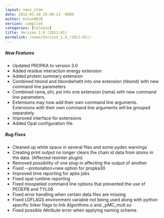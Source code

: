```yaml
---
layout: news_item
date: 2012-01-28 19:48:13 -0800
author: mchun0630
version: compiled
categories: [release]
title: Version 1.8 (2012-01)
permalink: /news/Version_1.8_(2012-01)/
---
```



<h5>New Features</h5>

<ul>

<li>Updated PROPKA to version 3.0</li>
<li>Added residue interaction energy extension</li>
<li>Added protein summary extension</li>
<li>Combined hbond and hbondwhatit into one extension (hbond) with new command line parameters</li>
<li>Combined rama, phi, psi into one extension (rama) with new command line parameters.</li>
<li>Extensions may now add their own command line arguments. Extensions with their own command line arguments will be grouped separately.</li>
<li>Improved interface for extensions</li>
<li>Added Opal configuration file.</li>

</ul>

<h5>Bug Fixes</h5>

<ul>
<li>Cleaned up white space in several files and some pydev warnings</li>
<li>Creating print output no longer clears the chain id data from atoms in the data. (Affected resinter plugin)</li>
<li>Removed possibility of one plug-in affecting the output of another</li>
<li>Fixed --protonation=new option for propka30</li>
<li>Improved time reporting for apbs jobs</li>
<li>Fixed opal runtime reporting</li>
<li>Fixed misspelled command line options that prevented the use of PEOEPB and TYL06</li>
<li>Fixed error handling when certain data files are missing</li>
<li>Fixed LDFLAGS environment variable not being used along with python specific linker flags to link Algorithms.o and _pMC_mult.so</li>
<li>Fixed possible Attribute error when applying naming scheme.</li>
</ul>

